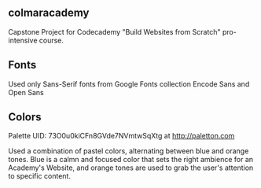 ## colmaracademy
Capstone Project for Codecademy "Build Websites from Scratch" pro-intensive course.

## Fonts
Used only Sans-Serif fonts from Google Fonts collection
Encode Sans and Open Sans

## Colors
Palette UID: 73O0u0kiCFn8GVde7NVmtwSqXtg at http://paletton.com

Used a combination of pastel colors, alternating between blue and orange tones. Blue is a calmn and focused color that sets the right ambience for an Academy's Website, and orange tones are used to grab the user's attention to specific content.
